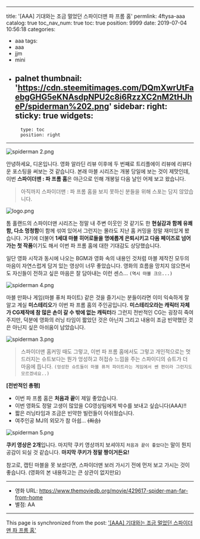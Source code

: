 
---
title: '[AAA] 기대와는 조금 멀었던 스파이더맨 파 프롬 홈'
permlink: 4ftysa-aaa
catalog: true
toc_nav_num: true
toc: true
position: 9999
date: 2019-07-04 10:56:18
categories:
- aaa
tags:
- aaa
- jjm
- mini
- palnet
thumbnail: 'https://cdn.steemitimages.com/DQmXwrUtFaebgGHG5eKNAsdpNPU2c8i6RzzXC2nM2tHJheP/spiderman%202.png'
sidebar:
    right:
        sticky: true
widgets:
    -
        type: toc
        position: right
---


![spiderman 2.png](https://cdn.steemitimages.com/DQmXwrUtFaebgGHG5eKNAsdpNPU2c8i6RzzXC2nM2tHJheP/spiderman%202.png)

안녕하세요, 디온입니다. 영화 알라딘 리뷰 이후에 두 번째로 트리플에이 리뷰에 리뷰다운 포스팅을 써보는 것 같습니다. 본래 마블 시리즈는 개봉 당일에 보는 것이 제맛인데, 이번 **스파이더맨 : 파 프롬 홈**은 야근으로 인해 개봉일 다음 날인 어제 보고 왔습니다. 

> 아직까지 스파이더맨 : 파 프롬 홈을 보지 못하신 분들을 위해 스포는 담지 않았습니다.

![logo.png](https://cdn.steemitimages.com/DQmS1gqs87zVs66iPAS3o8nPwenZsGTauEXKnc8U1bXmju4/logo.png)

톰 홀랜드의 스파이더맨 시리즈는 정말 내 주변 이웃인 것 같기도 한 **현실감과 함께 유쾌함, 다소 멍청함**이 함께 섞여 있어서 그런지는 몰라도 지난 홈 커밍을 정말 재미있게 봤습니다. 거기에 더불어 **1세대 마블 히어로들을 명예롭게 은퇴시키고 다음 페이즈로 넘어가는 첫 작품**이기도 해서 이번 파 프롬 홈에 대한 기대감도 상당했습니다. 

일단 영화 시작과 동시에 나오는 BGM과 영화 속의 내용인 것처럼 마블 제작진 모두의 마음이 자연스럽게 담겨 있는 영상이 너무 좋았습니다. 영화의 흐름을 망치지 않으면서도 자신들이 전하고 싶은 마음은 잘 담아내는 이런 센스... `(역시 마블 크으...)`

![spiderman 4.png](https://cdn.steemitimages.com/DQmZy4FT3KHj4PYXpqUHmi1GwfG2nqRb5A2ZyXpv6erJJvz/spiderman%204.png)

마블 만화나 게임(마블 퓨처 파이트) 같은 것을 즐기시는 분들이라면 이미 익숙하게 잘 알고 계실 **미스테리오**가 이번 파 프롬 홈의 주인공입니다. **미스테리오라는 캐릭터 자체가 CG제작에 참 많은 손이 갈 수 밖에 없는 캐릭터**라 그런지 전반적인 CG는 굉장히 죽여주지만, 덕분에 영화의 러닝  타임이 짧았던 것은 아닌지 그리고 내용이 조금 빈약했던 것은 아닌지 싶은 아쉬움이 남았습니다. 

![spiderman 3.png](https://cdn.steemitimages.com/DQmTh1ZGNathTT93kj2cph44ZFagNr5VzkDh6yx4aBPfLQc/spiderman%203.png)

> 스파이더맨 홈커밍 때도 그렇고, 이번 파 프롬 홈에서도 그렇고 개인적으로는 멋드러지는 슈트보다는 뭔가 엉성하고 허접슈 느낌을 주는 스파이디의 슈트가 더 마음에 듭니다. `(엉성한 슈트들이 마블 퓨처 파이트라는 게임에서 쎈 편이라 그런지도 모르겠네요..)`

**[전반적인 총평]**

- 이번 파 프롬 홈은 **처음과 끝**이 제일 좋았습니다. 
- 이번 영화도 정말 고생이 많았을 CG영상팀에게 박수를 보내고 싶습니다(AAA)!!
- 짧은 러닝타임과 조금은 빈약한 빌런들이 아쉬웠습니다.
- 여주인공 MJ의 외모가 참 아쉽... ~~(죄송)~~

![spiderman 5.png](https://cdn.steemitimages.com/DQmQ418faYsgzHLBJwZSaiNFqybLWpYGruFf2NVqAAD6osg/spiderman%205.png)

**쿠키 영상은 2개**입니다. 마지막 쿠키 영상까지 보셔야지 `처음과 끝이 좋았다`는 말이 뭔지 공감이 되실 것 같습니다. **마지막 쿠키가 정말 짱이거든요!**

참고로, 캡틴 마블을 못 보셨다면, 스파이더맨 보러 가시기 전에 먼저 보고 가시는 것이 좋습니다. (영화의 본 내용하고는 큰 상관이 없지만요)




---


* 영화 URL: https://www.themoviedb.org/movie/429617-spider-man-far-from-home
* 별점: AA

- - -

This page is synchronized from the post: ['[AAA] 기대와는 조금 멀었던 스파이더맨 파 프롬 홈'](https://steemit.com/@donekim/4ftysa-aaa)
